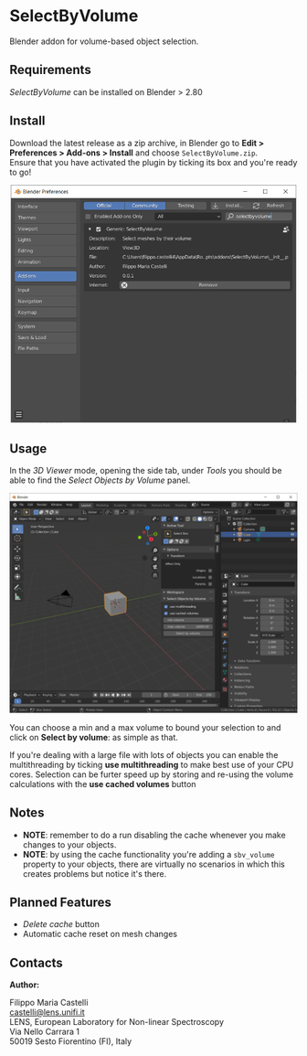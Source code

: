 # SelectByVolume
Blender addon for volume-based object selection. 

## Requirements
*SelectByVolume* can be installed on Blender > 2.80
## Install
Download the latest release as a zip archive, in Blender go to **Edit > Preferences > Add-ons > Install** and choose `SelectByVolume.zip`.   
Ensure that you have activated the plugin by ticking its box and you're ready to go!
<p align="center">
  <img src="img/addon_prefs.PNG" width="500">
</p>


## Usage
In the *3D Viewer* mode, opening the side tab, under *Tools* you should be able to find the *Select Objects by Volume* panel.

<p align="center">
  <img src="img/screenshot.PNG">
</p>

You can choose a min and a max volume to bound your selection to and click on **Select by volume**: as simple as that.

If you're dealing with a large file with lots of objects you can enable the multithreading by ticking **use multithreading** to make best use of your CPU cores.
Selection can be furter speed up by storing and re-using the volume calculations with the **use cached volumes** button

## Notes
- **NOTE**: remember to do a run disabling the cache whenever you make changes to your objects.
- **NOTE**: by using the cache functionality you're adding a `sbv_volume` property to your objects, there are virtually no scenarios in which this creates problems but notice it's there.
## Planned Features 
- *Delete cache* button
- Automatic cache reset on mesh changes

## Contacts

**Author:**

Filippo Maria Castelli  
castelli@lens.unifi.it  
LENS, European Laboratory for Non-linear Spectroscopy  
Via Nello Carrara 1  
50019 Sesto Fiorentino (FI), Italy

